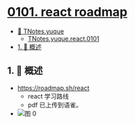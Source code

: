 # [0101. react roadmap](https://github.com/Tdahuyou/TNotes.react/tree/main/notes/0101.%20react%20roadmap)

<!-- region:toc -->

- [📂 TNotes.yuque](https://www.yuque.com/tdahuyou/tnotes.yuque/)
  - [TNotes.yuque.react.0101](https://www.yuque.com/tdahuyou/tnotes.yuque/react.0101)
- [1. 📝 概述](#1--概述)

<!-- endregion:toc -->

## 1. 📝 概述

- https://roadmap.sh/react
  - react 学习路线
  - pdf 已上传到语雀。
- ![图 0](https://cdn.jsdelivr.net/gh/tnotesjs/imgs@main/2025-06-23-19-06-26.png)

